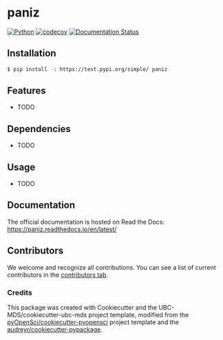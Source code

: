 # paniz 

[![Python](https://img.shields.io/badge/python-3.8-blue)]()
[![codecov](https://codecov.io/gh/paradise1260/paniz/branch/main/graph/badge.svg)](https://codecov.io/gh/paradise1260/paniz)
[![Documentation Status](https://readthedocs.org/projects/paniz/badge/?version=latest)](https://paniz.readthedocs.io/en/latest/?badge=latest)


## Installation

```bash
$ pip install -i https://test.pypi.org/simple/ paniz
```

## Features

- TODO

## Dependencies

- TODO

## Usage

- TODO

## Documentation

The official documentation is hosted on Read the Docs: https://paniz.readthedocs.io/en/latest/

## Contributors

We welcome and recognize all contributions. You can see a list of current contributors in the [contributors tab](https://github.com/paradise1260/paniz/graphs/contributors).

### Credits

This package was created with Cookiecutter and the UBC-MDS/cookiecutter-ubc-mds project template, modified from the [pyOpenSci/cookiecutter-pyopensci](https://github.com/pyOpenSci/cookiecutter-pyopensci) project template and the [audreyr/cookiecutter-pypackage](https://github.com/audreyr/cookiecutter-pypackage).
